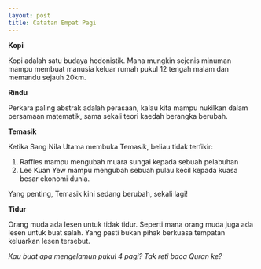 ```yaml
---
layout: post
title: Catatan Empat Pagi
---
```


__Kopi__

Kopi adalah satu budaya hedonistik. Mana mungkin sejenis minuman mampu membuat manusia keluar rumah pukul 12 tengah malam dan memandu sejauh 20km.

__Rindu__

Perkara paling abstrak adalah perasaan, kalau kita mampu nukilkan dalam persamaan matematik, sama sekali teori kaedah berangka berubah.

__Temasik__

Ketika Sang Nila Utama membuka Temasik, beliau tidak terfikir: 

1. Raffles mampu mengubah muara sungai kepada sebuah pelabuhan
2. Lee Kuan Yew mampu mengubah sebuah pulau kecil kepada kuasa besar ekonomi dunia.

Yang penting, Temasik kini sedang berubah, sekali lagi!

__Tidur__

Orang muda ada lesen untuk tidak tidur. Seperti mana orang muda juga ada lesen untuk buat salah. Yang pasti bukan pihak berkuasa tempatan keluarkan lesen tersebut.

_Kau buat apa mengelamun pukul 4 pagi? Tak reti baca Quran ke?_